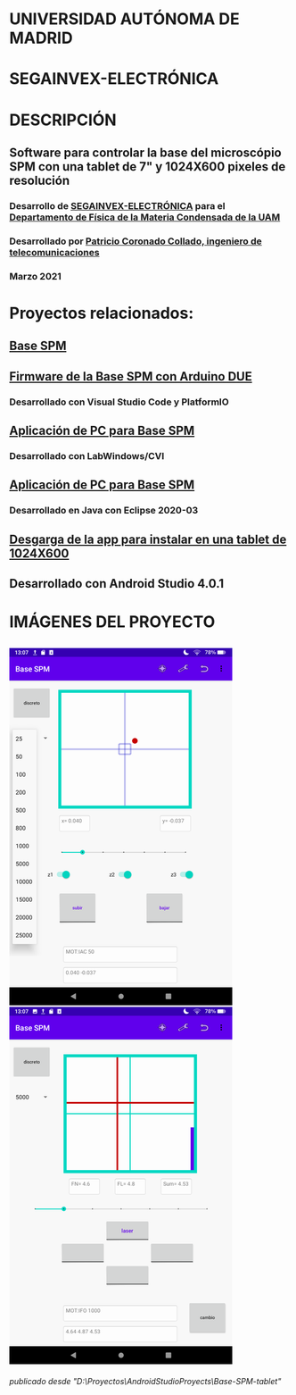 # UNIVERSIDAD AUTÓNOMA DE MADRID
# SEGAINVEX-ELECTRÓNICA
# DESCRIPCIÓN
## Software para controlar la base del microscópio SPM con una tablet de 7" y 1024X600 pixeles de resolución
### Desarrollo de [SEGAINVEX-ELECTRÓNICA](https://www.uam.es/uam/segainvex) para el [Departamento de Física de la Materia Condensada de la UAM](https://www.nanoforces.es/)
### Desarrollado por [Patricio Coronado Collado, ingeniero de telecomunicaciones](http://pacoco.ddns.net/)
### Marzo 2021
# Proyectos relacionados:
## [Base SPM](https://github.com/SEGAINVEX-ELECTRONICA/Base_SPM_V3_1) 
## [Firmware de la Base SPM con Arduino DUE](https://github.com/PatricioCoronado/Base-SPM-Arduino-DUE)
### Desarrollado con Visual Studio Code y PlatformIO
## [Aplicación de PC para Base SPM](https://github.com/SEGAINVEX-ELECTRONICA/Base-SPM-CVI) 
### Desarrollado con LabWindows/CVI
## [Aplicación de PC para Base SPM](https://github.com/SEGAINVEX-ELECTRONICA/Base-SPM-Java) 
### Desarrollado en Java con Eclipse 2020-03
## [Desgarga de la app para instalar en una tablet de 1024X600](https://github.com/SEGAINVEX-ELECTRONICA/BaseSPM-Tablet/tree/main/app/release/app-release.apk)
## Desarrollado con Android Studio 4.0.1
# IMÁGENES DEL PROYECTO
##
![base](https://github.com/SEGAINVEX-ELECTRONICA/BaseSPM-Tablet/blob/main/imagenes/imagen1A.png "control de motores Z")
![cabeza](https://github.com/SEGAINVEX-ELECTRONICA/BaseSPM-Tablet/blob/main/imagenes/imagen2B.png "control de motores de la cabeza")

###### publicado desde "D:\Proyectos\AndroidStudioProyects\Base-SPM-tablet"
